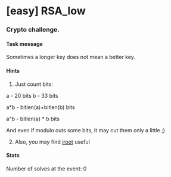 # [easy] RSA_low
### Crypto challenge.

#### Task message
Sometimes a longer key does not mean a better key.

#### Hints
1. Just count bits:

a - 20 bits
b - 33 bits

a*b - bitlen(a)+bitlen(b) bits

a^b - bitlen(a) * b bits

And even if modulo cuts some bits, it may cut them only a little ;)

2. Also, you may find [iroot](https://gmpy2.readthedocs.io/en/latest/mpz.html?highlight=iroot) useful

#### Stats
Number of solves at the event: 0